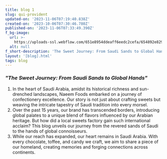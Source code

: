 ```yaml
---
title: blog 1
slug: qui-provident
updated-on: '2023-11-06T07:19:40.838Z'
created-on: '2023-10-06T07:30:46.780Z'
published-on: '2023-11-06T07:33:49.390Z'
f_bg-image:
  url: >-
    https://uploads-ssl.webflow.com/651e8954ddeaff6eedc2cefa/654892e829d7c8ad6c6200ab_pexels-lisa-fotios-918327.jpg
  alt: null
f_short-description: 'The Sweet Journey: From Saudi Sands to Global Hands'
layout: '[blog].html'
tags: blog
---
```


### **_"The Sweet Journey: From Saudi Sands to Global Hands"_**

1.  In the heart of Saudi Arabia, amidst its historical richness and sun-drenched landscapes, Naeem Foods embarked on a journey of confectionery excellence. Our story is not just about crafting sweets but weaving the intricate tapestry of Saudi tradition into every morsel.
2.  Over the past 15 years, our brand has transcended borders, introducing global palates to a unique blend of flavors influenced by our Arabian heritage. But how did a local sweets factory gain such international acclaim? This blog unveils our journey from the revered sands of Saudi to the hands of global connoisseurs.
3.  While our reach has expanded, our heart remains in Saudi Arabia. With every chocolate, toffee, and candy we craft, we aim to share a piece of our homeland, creating memories and forging connections across continents.

‍

‍
